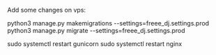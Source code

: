 Add some changes on vps:

python3 manage.py makemigrations --settings=freee_dj.settings.prod
python3 manage.py migrate --settings=freee_dj.settings.prod

sudo systemctl restart gunicorn
sudo systemctl restart nginx
